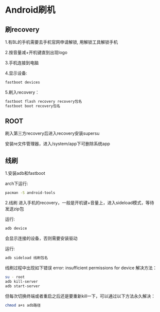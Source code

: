 
# Android刷机
 
## 刷recovery

1.有BL的手机需要去手机官网申请解锁, 用解锁工具解锁手机

2.按音量减+开机键直到出现logo

3.手机连接到电脑

4.显示设备:
```sh
fastboot devices
```

5.刷入recovery：
```sh
fastboot flash recovery recovery包名
fastboot boot recovery包名
````

## ROOT
刷入第三方recovery后进入recovery安装supersu

安装re文件管理器，进入/system/app下可删除系统app

## 线刷
1.安装adb和fastboot

arch下运行:
```sh
pacman -S android-tools
```

2.线刷
进入手机的recovery，一般是开机键+音量上，进入sideload模式，等待发送zip包

运行:
```sh
adb device
```
会显示连接的设备，否则需要安装驱动


运行:
```sh
adb sideload 线刷包名
```

线刷过程中出现如下错误
error: insufficient permissions for device
解决方法：
```sh
su - root
adb kill-server
adb start-server
```

但每次切换终端或者重启之后还是要重新kill一下，可以通过以下方法永久解决：
```sh
chmod a+s adb路径
```
